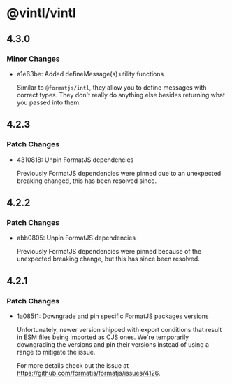 # @vintl/vintl

## 4.3.0

### Minor Changes

- a1e63be: Added defineMessage(s) utility functions

  Similar to `@formatjs/intl`, they allow you to define messages with correct types. They don't really do anything else besides returning what you passed into them.

## 4.2.3

### Patch Changes

- 4310818: Unpin FormatJS dependencies

  Previously FormatJS dependencies were pinned due to an unexpected breaking changed, this has been resolved since.

## 4.2.2

### Patch Changes

- abb0805: Unpin FormatJS dependencies

  Previously FormatJS dependencies were pinned because of the unexpected breaking change, but this has since been resolved.

## 4.2.1

### Patch Changes

- 1a085f1: Downgrade and pin specific FormatJS packages versions

  Unfortunately, newer version shipped with export conditions that result in ESM files being imported as CJS ones. We're temporarily downgrading the versions and pin their versions instead of using a range to mitigate the issue.

  For more details check out the issue at https://github.com/formatjs/formatjs/issues/4126.
